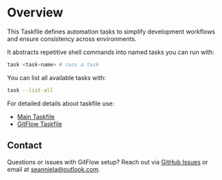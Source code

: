 # Overview

This Taskfile defines automation tasks to simplify development workflows and ensure consistency across environments.

It abstracts repetitive shell commands into named tasks you can run with:

```bash
task <task-name> # runs a task
```

You can list all available tasks with:

```bash
task --list-all
```

For detailed details about taskfile use:

* [Main Taskfile](./1-main-taskfile.md)
* [GitFlow Taskfile](./2-gitflow-taskfile.md)

## Contact

Questions or issues with GitFlow setup? Reach out via [GitHub Issues](https://github.com/sean-njela/k8s_monitoring/issues) or email at [seannjela@outlook.com](mailto:seannjela@outlook.com).